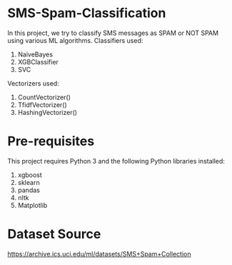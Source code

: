 # SMS-Spam-Classification
In this project, we try to classify SMS messages as SPAM or NOT SPAM using various ML algorithms.
Classifiers used:
1)	NaiveBayes
2)	XGBClassifier
3)	SVC

Vectorizers used:
1)	CountVectorizer() 
2)	TfidfVectorizer()
3)	HashingVectorizer()

# Pre-requisites
This project requires Python 3 and the following Python libraries installed:

1) xgboost
2) sklearn
3) pandas
4) nltk
5) Matplotlib

# Dataset Source
https://archive.ics.uci.edu/ml/datasets/SMS+Spam+Collection
